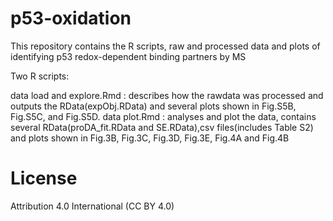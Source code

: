 # p53-oxidation

This repository contains the R scripts, raw and processed data and plots of identifying p53 redox-dependent binding partners by MS

Two R scripts:

data load and explore.Rmd : describes how the rawdata was processed and outputs the RData(expObj.RData) and several plots shown in Fig.S5B, Fig.S5C, and Fig.S5D.
data plot.Rmd : analyses and plot the data, contains several RData(proDA_fit.RData and SE.RData),csv files(includes Table S2) and plots shown in Fig.3B, Fig.3C, Fig.3D, Fig.3E, Fig.4A and Fig.4B

# License

Attribution 4.0 International (CC BY 4.0)
